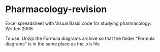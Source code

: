 # Pharmacology-revision
Excel spreadsheet with Visual Basic code for studying pharmacology. Written 2008

To use: Unzip the Formula diagrams archive so that the folder "Formula diagrams" is in the same place as the .xls  file
